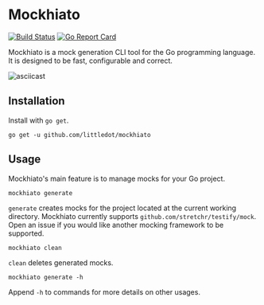 # Mockhiato

[![Build Status](https://travis-ci.org/littledot/mockhiato.svg?branch=master)](https://travis-ci.org/littledot/mockhiato)
[![Go Report Card](https://goreportcard.com/badge/github.com/littledot/mockhiato)](https://goreportcard.com/report/github.com/littledot/mockhiato)

Mockhiato is a mock generation CLI tool for the Go programming language. It is designed to be fast, configurable and correct.

![asciicast](https://cloud.githubusercontent.com/assets/14984066/25729923/7cd45c64-30ed-11e7-8e29-9145085e4748.gif)

## Installation

Install with `go get`.

```
go get -u github.com/littledot/mockhiato
```

## Usage

Mockhiato's main feature is to manage mocks for your Go project.

```
mockhiato generate
```

`generate` creates mocks for the project located at the current working directory. Mockhiato currently supports `github.com/stretchr/testify/mock`. Open an issue if you would like another mocking framework to be supported.

```
mockhiato clean
```

`clean` deletes generated mocks.

```
mockhiato generate -h
```

Append `-h` to commands for more details on other usages.
